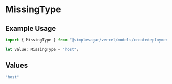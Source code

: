 # MissingType

## Example Usage

```typescript
import { MissingType } from "@simplesagar/vercel/models/createdeploymentop.js";

let value: MissingType = "host";
```

## Values

```typescript
"host"
```